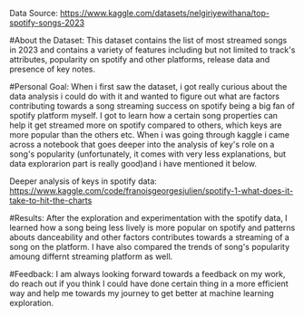 Data Source: https://www.kaggle.com/datasets/nelgiriyewithana/top-spotify-songs-2023

#About the Dataset: 
This dataset contains the list of most streamed songs in 2023 and contains a variety of features including but not limited to track's attributes, popularity on spotify and other platforms, release data and presence of key notes.

#Personal Goal: 
When i first saw the dataset, i got really curious about the data analysis i could do with it and wanted to figure out what are factors contributing towards a song streaming success on spotify being a big fan of spotify platform myself. I got to learn how a certain song properties can help it get streamed more on spotify compared to others, which keys are more popular than the others etc. When i was going through kaggle i came across a notebook that goes deeper into the analysis of key's role on a song's popularity (unfortunately, it comes with very less explanations, but data explorarion part is really good)and i have mentioned it below.

Deeper analysis of keys in spotify data: https://www.kaggle.com/code/franoisgeorgesjulien/spotify-1-what-does-it-take-to-hit-the-charts

#Results: 
After the exploration and experimentation with the spotify data, I learned how a song being less lively is more popular on spotify and patterns abouts danceability and other factors contributes towards a streaming of a song on the platform. I have also compared the trends of song's popularity amoung differnt streaming platform as well.

#Feedback: 
I am always looking forward towards a feedback on my work, do reach out if you think I could have done certain thing in a more efficient way and help me towards my journey to get better at machine learning exploration.
